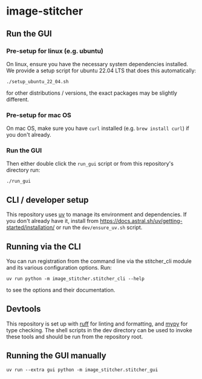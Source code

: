 # image-stitcher

## Run the GUI

### Pre-setup for linux (e.g. ubuntu)

On linux, ensure you have the necessary system dependencies installed. We
provide a setup script for ubuntu 22.04 LTS that does this automatically:

```
./setup_ubuntu_22_04.sh
```
for other distributions / versions, the exact packages may be slightly
different.

### Pre-setup for mac OS

On mac OS, make sure you have `curl` installed (e.g. `brew install curl`) if
you don't already.

### Run the GUI

Then either double click the `run_gui` script or from this repository's directory run:
```
./run_gui
```

## CLI / developer setup

This repository uses [uv](https://docs.astral.sh/uv/) to manage its environment and dependencies.
If you don't already have it, install from
https://docs.astral.sh/uv/getting-started/installation/ or run the `dev/ensure_uv.sh` script.

## Running via the CLI

You can run registration from the command line via the stitcher_cli module and
its various configuration options. Run:
```
uv run python -m image_stitcher.stitcher_cli --help
```
to see the options and their documentation.

## Devtools

This repository is set up with [ruff](https://docs.astral.sh/ruff/) for linting
and formatting, and [mypy](https://mypy.readthedocs.io) for type checking. The
shell scripts in the dev directory can be used to invoke these tools and should
be run from the repository root.

## Running the GUI manually

```
uv run --extra gui python -m image_stitcher.stitcher_gui
```
